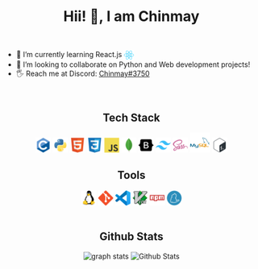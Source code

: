 <div align="center"><h1>Hii! 👋, I am Chinmay</h1></div>

<br>

- 🌱 I’m currently learning React.js <img height="20" src="https://raw.githubusercontent.com/devicons/devicon/master/icons/react/react-original.svg" align="center">
- 💞️ I’m looking to collaborate on Python and Web development projects!
- 🖐 Reach me at Discord: [Chinmay#3750](discord.com/users/808340551241957397)

<br>

<div align="center">

<h2>Tech Stack</h2>

<code><img height="30" src="https://raw.githubusercontent.com/devicons/devicon/master/icons/c/c-original.svg"></code>
<code><img height="30" src="https://raw.githubusercontent.com/devicons/devicon/master/icons/python/python-original.svg"></code>
<code><img height="30" src="https://raw.githubusercontent.com/devicons/devicon/master/icons/html5/html5-original.svg"></code>
<code><img height="30" src="https://raw.githubusercontent.com/devicons/devicon/master/icons/css3/css3-original.svg"></code>
<code><img height="30" src="https://raw.githubusercontent.com/devicons/devicon/master/icons/javascript/javascript-original.svg"></code>
<code><img height="30" src="https://raw.githubusercontent.com/devicons/devicon/master/icons/mongodb/mongodb-original.svg"></code>
<code><img height="30" src="https://raw.githubusercontent.com/devicons/devicon/master/icons/bootstrap/bootstrap-plain.svg"></code>
<code><img height="30" src="https://raw.githubusercontent.com/devicons/devicon/master/icons/tailwindcss/tailwindcss-plain.svg"></code>
<code><img height="30" src="https://raw.githubusercontent.com/devicons/devicon/master/icons/sass/sass-original.svg"></code>
<code><img height="40" src="https://raw.githubusercontent.com/devicons/devicon/master/icons/mysql/mysql-original-wordmark.svg"></code>
<code><img height="30" src="https://raw.githubusercontent.com/devicons/devicon/master/icons/bash/bash-plain.svg"></code>

<!-- <code><img height="30" src="https://raw.githubusercontent.com/devicons/devicon/master/icons/express/express-original.svg"></code> -->
<!-- <code><img height="40" src="https://raw.githubusercontent.com/devicons/devicon/master/icons/lua/lua-plain-wordmark.svg"></code> -->
<!-- <code><img height="30" src="https://raw.githubusercontent.com/devicons/devicon/master/icons/fastapi/fastapi-original.svg"></code> -->

</div>

<div align="center">
<h2>Tools</h2>
<code><img height="30" src="https://raw.githubusercontent.com/devicons/devicon/master/icons/linux/linux-original.svg"></code>
<code><img height="30" src="https://raw.githubusercontent.com/devicons/devicon/master/icons/git/git-original.svg"></code>
<code><img height="30" src="https://raw.githubusercontent.com/devicons/devicon/master/icons/vscode/vscode-original.svg"></code>
<code><img height="30" src="https://raw.githubusercontent.com/devicons/devicon/master/icons/vim/vim-original.svg"></code>
<code><img height="30" src="https://raw.githubusercontent.com/devicons/devicon/master/icons/npm/npm-original-wordmark.svg"></code>
<code><img height="30" src="https://raw.githubusercontent.com/devicons/devicon/master/icons/yarn/yarn-original.svg"></code>
<!-- <code><img height="30" src="https://raw.githubusercontent.com/devicons/devicon/master/icons/docker/docker-original.svg"></code> -->
</div>

<br>
<div align="center">
<h2>Github Stats</h2>
<img src="https://github-readme-stats.vercel.app/api?username=singhalchinmay&show_icons=true&hide_border=true&theme=onedark" alt="graph stats">

<img src="https://github-readme-stats.vercel.app/api/top-langs/?username=SinghalChinmay&layout=compact&langs_count=8&theme=onedark" alt="Github Stats" width="500px">
</div>

<!---
SinghalChinmay/SinghalChinmay is a ✨ special ✨ repository because its `README.md` (this file) appears on your GitHub profile.
You can click the Preview link to take a look at your changes.
--->
